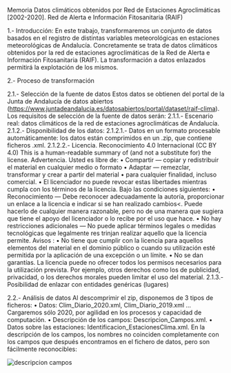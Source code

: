 Memoria
Datos climáticos obtenidos por Red de Estaciones Agroclimáticas [2002-2020]. Red de Alerta e Información Fitosanitaria (RAIF)

1.- Introducción:
En este trabajo, transformaremos un conjunto de datos basados en el registro de distintas variables meteorológicas en estaciones meteorológicas de Andalucía. Concretamente se trata de datos climáticos obtenidos por la red de estaciones agroclimáticas de la Red de Alerta e Información Fitosanitaria (RAIF). 
La transformación a datos enlazados permitirá la explotación de los mismos.

2.- Proceso de transformación

2.1.- Selección de la fuente de datos
Estos datos se obtienen del portal de la Junta de Andalucía de datos abiertos (https://www.juntadeandalucia.es/datosabiertos/portal/dataset/raif-clima).
Los requisitos de selección de la fuente de datos serán:
  2.1.1.- Escenario real: datos climáticos de la red de estaciones agroclimáticas de Andalucía.
  2.1.2.- Disponibilidad de los datos: 
  2.1.2.1.- Datos en un formato procesable automáticamente: los datos están comprimidos en un .zip, que contiene ficheros .xml.
  2.1.2.2.- Licencia. Reconocimiento 4.0 Internacional (CC BY 4.0) 
  This is a human-readable summary of (and not a substitute for) the license. Advertencia. 
  Usted es libre de:
  •	Compartir — copiar y redistribuir el material en cualquier medio o formato
  •	Adaptar — remezclar, transformar y crear a partir del material
  •	para cualquier finalidad, incluso comercial.
  •	El licenciador no puede revocar estas libertades mientras cumpla con los términos de la licencia.
  Bajo las condiciones siguientes:
  • Reconocimiento — Debe reconocer adecuadamente la autoría, proporcionar un enlace a la licencia e indicar si se han realizado cambios<. Puede hacerlo de cualquier manera         razonable, pero no de una manera que sugiera que tiene el apoyo del licenciador o lo recibe por el uso que hace. 
  •	No hay restricciones adicionales — No puede aplicar términos legales o medidas tecnológicas que legalmente res trinjan realizar aquello que la licencia permite.
  Avisos :
  •	No tiene que cumplir con la licencia para aquellos elementos del material en el dominio público o cuando su utilización esté permitida por la aplicación de una excepción o       un límite.
  •	No se dan garantías. La licencia puede no ofrecer todos los permisos necesarios para la utilización prevista. Por ejemplo, otros derechos como los de publicidad, privacidad,     o los derechos morales pueden limitar el uso del material.
  2.1.3.- Posibilidad de enlazar con entidades genéricas (lugares)

2.2.- Análisis de datos
Al descomprimir el zip, disponemos de 3 tipos de ficheros:
•	Datos: Clim_Diario_2020.xml, Clim_Diario_2019.xml … Cargaremos sólo 2020, por agilidad en los procesos y capacidad de computación.
•	Descripción de los campos: Descripcion_Campos.xml.
•	Datos sobre las estaciones: Identificacion_EstacionesClima.xml.
En la descripción de los campos, los nombres no coinciden completamente con los campos que después encontramos en el fichero de datos, pero son fácilmente reconocibles:

![descripcion campos]()

